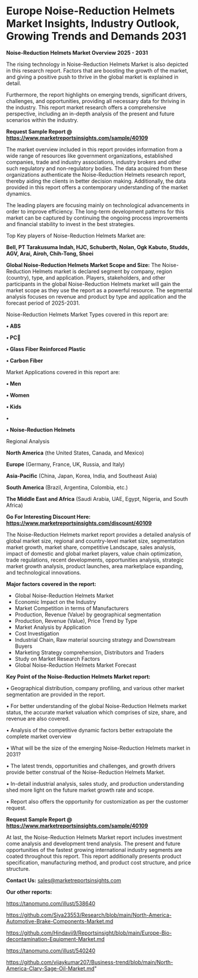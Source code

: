 # Europe Noise-Reduction Helmets Market Insights, Industry Outlook, Growing Trends and Demands 2031

<Strong> Noise-Reduction Helmets Market Overview 2025 - 2031</strong>

The rising technology in Noise-Reduction Helmets Market is also depicted in this research report. Factors that are boosting the growth of the market, and giving a positive push to thrive in the global market is explained in detail.

Furthermore, the report highlights on emerging trends, significant drivers, challenges, and opportunities, providing all necessary data for thriving in the industry. This report market research offers a comprehensive perspective, including an in-depth analysis of the present and future scenarios within the industry.

<strong>Request Sample Report @ <a href=https://www.marketreportsinsights.com/sample/40109>https://www.marketreportsinsights.com/sample/40109</a></strong>

The market overview included in this report provides information from a wide range of resources like government organizations, established companies, trade and industry associations, industry brokers and other such regulatory and non-regulatory bodies. The data acquired from these organizations authenticate the Noise-Reduction Helmets research report, thereby aiding the clients in better decision making. Additionally, the data provided in this report offers a contemporary understanding of the market dynamics.

The leading players are focusing mainly on technological advancements in order to improve efficiency. The long-term development patterns for this market can be captured by continuing the ongoing process improvements and financial stability to invest in the best strategies.

Top Key players of Noise-Reduction Helmets Market are:

<strong>Bell, PT Tarakusuma Indah, HJC, Schuberth, Nolan, Ogk Kabuto, Studds, AGV, Arai, Airoh, Chih-Tong, Shoei</strong>

<strong><b>Global Noise-Reduction Helmets Market Scope and Size:</b></strong>
The Noise-Reduction Helmets market is declared segment by company, region (country), type, and application. Players, stakeholders, and other participants in the global Noise-Reduction Helmets market will gain the market scope as they use the report as a powerful resource. The segmental analysis focuses on revenue and product by type and application and the forecast period of 2025-2031.

Noise-Reduction Helmets Market Types covered in this report are:

<strong>•  ABS

•  PC

•  Glass Fiber Reinforced Plastic

•  Carbon Fiber</strong>

Market Applications covered in this report are:

<strong>•  Men

•  Women

•  Kids

•  

•  Noise-Reduction Helmets</strong> 

Regional Analysis

<strong>North America</strong> (the United States, Canada, and Mexico)

<strong>Europe</strong> (Germany, France, UK, Russia, and Italy)

<strong>Asia-Pacific</strong> (China, Japan, Korea, India, and Southeast Asia)

<strong>South America</strong> (Brazil, Argentina, Colombia, etc.)

<strong>The Middle East and Africa</strong> (Saudi Arabia, UAE, Egypt, Nigeria, and South Africa)

<strong>Go For Interesting Discount Here: <a href=https://www.marketreportsinsights.com/discount/40109>https://www.marketreportsinsights.com/discount/40109</a></strong>

The Noise-Reduction Helmets market report provides a detailed analysis of global market size, regional and country-level market size, segmentation market growth, market share, competitive Landscape, sales analysis, impact of domestic and global market players, value chain optimization, trade regulations, recent developments, opportunities analysis, strategic market growth analysis, product launches, area marketplace expanding, and technological innovations.

<strong><b>Major factors covered in the report:</b></strong>
<ul>
  <li>Global Noise-Reduction Helmets Market </li>
  <li>Economic Impact on the Industry</li>
  <li>Market Competition in terms of Manufacturers</li>
  <li>Production, Revenue (Value) by geographical segmentation</li>
  <li>Production, Revenue (Value), Price Trend by Type</li>
  <li>Market Analysis by Application</li>
  <li>Cost Investigation</li>
  <li>Industrial Chain, Raw material sourcing strategy and Downstream Buyers</li>
  <li>Marketing Strategy comprehension, Distributors and Traders</li>
  <li>Study on Market Research Factors</li>
  <li>Global Noise-Reduction Helmets Market Forecast</li>
</ul>

<strong><b>Key Point of the Noise-Reduction Helmets Market report:</b></strong>

• Geographical distribution, company profiling, and various other market segmentation are provided in the report.

• For better understanding of the global Noise-Reduction Helmets market status, the accurate market valuation which comprises of size, share, and revenue are also covered.

• Analysis of the competitive dynamic factors better extrapolate the complete market overview

• What will be the size of the emerging Noise-Reduction Helmets market in 2031?

• The latest trends, opportunities and challenges, and growth drivers provide better construal of the Noise-Reduction Helmets Market.

• In-detail industrial analysis, sales study, and production understanding shed more light on the future market growth rate and scope.

• Report also offers the opportunity for customization as per the customer request.

<strong>Request Sample Report @ <a href=https://www.marketreportsinsights.com/sample/40109>https://www.marketreportsinsights.com/sample/40109</a></strong>

At last, the Noise-Reduction Helmets Market report includes investment come analysis and development trend analysis. The present and future opportunities of the fastest growing international industry segments are coated throughout this report. This report additionally presents product specification, manufacturing method, and product cost structure, and price structure.

<strong>Contact Us:</strong>
sales@marketreportsinsights.com

<strong>Our other reports:</strong>

<a href=https://tanomuno.com/illust/538640>https://tanomuno.com/illust/538640</a>

<a href=https://github.com/Siya23553/Research/blob/main/North-America-Automotive-Brake-Components-Market.md>https://github.com/Siya23553/Research/blob/main/North-America-Automotive-Brake-Components-Market.md</a>

<a href=https://github.com/Hindavii9/Reportsinsight/blob/main/Europe-Bio-decontamination-Equipment-Market.md>https://github.com/Hindavii9/Reportsinsight/blob/main/Europe-Bio-decontamination-Equipment-Market.md</a>

<a href=https://tanomuno.com/illust/540240>https://tanomuno.com/illust/540240</a>

<a href=https://github.com/vijaykumar207/Business-trend/blob/main/North-America-Clary-Sage-Oil-Market.md>https://github.com/vijaykumar207/Business-trend/blob/main/North-America-Clary-Sage-Oil-Market.md</a>"
